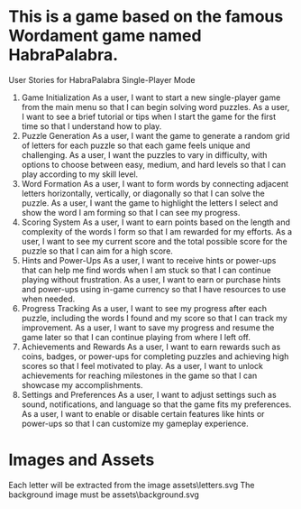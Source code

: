 # This is a game based on the famous Wordament game named HabraPalabra.

User Stories for HabraPalabra Single-Player Mode
1. Game Initialization
As a user, I want to start a new single-player game from the main menu so that I can begin solving word puzzles.
As a user, I want to see a brief tutorial or tips when I start the game for the first time so that I understand how to play.
2. Puzzle Generation
As a user, I want the game to generate a random grid of letters for each puzzle so that each game feels unique and challenging.
As a user, I want the puzzles to vary in difficulty, with options to choose between easy, medium, and hard levels so that I can play according to my skill level.
3. Word Formation
As a user, I want to form words by connecting adjacent letters horizontally, vertically, or diagonally so that I can solve the puzzle.
As a user, I want the game to highlight the letters I select and show the word I am forming so that I can see my progress.
4. Scoring System
As a user, I want to earn points based on the length and complexity of the words I form so that I am rewarded for my efforts.
As a user, I want to see my current score and the total possible score for the puzzle so that I can aim for a high score.
5. Hints and Power-Ups
As a user, I want to receive hints or power-ups that can help me find words when I am stuck so that I can continue playing without frustration.
As a user, I want to earn or purchase hints and power-ups using in-game currency so that I have resources to use when needed.
6. Progress Tracking
As a user, I want to see my progress after each puzzle, including the words I found and my score so that I can track my improvement.
As a user, I want to save my progress and resume the game later so that I can continue playing from where I left off.
7. Achievements and Rewards
As a user, I want to earn rewards such as coins, badges, or power-ups for completing puzzles and achieving high scores so that I feel motivated to play.
As a user, I want to unlock achievements for reaching milestones in the game so that I can showcase my accomplishments.
8. Settings and Preferences
As a user, I want to adjust settings such as sound, notifications, and language so that the game fits my preferences.
As a user, I want to enable or disable certain features like hints or power-ups so that I can customize my gameplay experience.


# Images and Assets
Each letter will be extracted from the image assets\letters.svg
The background image must be assets\background.svg

